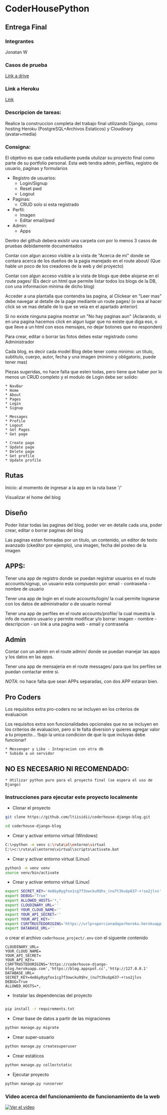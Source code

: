 # CoderHousePython

## Entrega Final

### Integrantes 

Jonatan W

### Casos de prueba

[Link a drive ](https://docs.google.com/spreadsheets/d/1OYS7iVZuy_dkSCIztWNZG1nNKS8MnjT4/edit?usp=sharing&ouid=107614986716728974196&rtpof=true&sd=true)

### Link a Heroku

[Link](https://blog.appspot.cc/)

### Descripcion de tareas:

Realice la construccion completa del trabajo final utilizando Django, como hosting Heroku (PostgreSQL+Archivos Estaticos) y Cloudinary (avatar+media)

### Consigna: 

El objetivo es que cada estudiante pueda utulizar su proyecto final como parte de su portfolio personal.
Esta web tendra admin, perfiles, registro de usuario, paginas y formularios

- Registro de usuarios: 
    * Login/Signup
    * Reset pwd
    * Logout
- Paginas:
    * CRUD solo si esta registrado
- Perfil:
    * Imagen
    * Editar email/pwd
- Admin:
    * Apps

Dentro del github debera existir una carpeta con por lo menos 3 casos de pruebas debidamente documentados

Contar con algun acceso visible a la vista de "Acerca de mi" donde se contara acerca de los dueños de la pagia manejado en el route about/ (Que hable un poco de los creadores de la web y del proyecto)

Contar con algun acceso visible a la vista de blogs que debe alojarse en el route pages/ (Es decir un html que permite listar todos los blogs de la DB, con una informacion minima de dicho blog)

Acceder a una plantalla que contendra las pagina, al Clickear en "Leer mas" debe navegar al detalle de la page mediante un route pages/<pageId> (o sea al hacer click se ve mas detalle de lo que se veia en el apartado anterior)

Si no existe ninguna pagina mostrar un "No hay paginas aun" (Aclarando, si en una pagina hacemos click en algun lugar que no existe que diga eso, o que lleve a un html con esos mensajes, no dejar botones que no responden)

Para crear, editar o borrar las fotos debes estar registrado como Administrador

Cada blog, es decir cada model Blog debe tener como minimo: un titulo, subtitulo, cuerpo, autor, fecha y una imagen (minimo y obligatorio, puede tener mas)

Piezas sugeridas, no hace falta que esten todas, pero tiene que haber por lo menos un CRUD completo y el modulo de Login debe ser solido:

    * NavBar
    * Home
    * About
    * Pages
    * Login
    * Signup

    * Messages
    * Profile
    * Logout
    * Get Pages
    * Get page

    * Create page
    * Update page
    * Delete page
    * Get profile
    * Update profile


## Rutas

Inicio: al momento de ingresar a la app en la ruta base '/'

Visualizar el home del blog

## Diseño

Poder listar todas las paginas del blog, poder ver en detalle cada una, poder crear, editar o borrar paginas del blog

Las paginas estan formadas por un titulo, un contenido, un editor de texto avanzado (ckeditor por ejemplo), una imagen, fecha del posteo de la imagen

## APPS:

Tener una app de registro donde se puedan registrar usuarios en el route accounts/signup, un usuario esta compuesto por: email - contraseña - nombre de usuario

Tener una app de login en el route accounts/login/ la cual permite logearse con los datos de administrador o de usuario normal

Tener una app de perfiles en el route accounts/profile/ la cual muestra la info de nuestro usuario y permite modificar y/o borrar: imagen - nombre - descripcion - un link a una pagina web - email y contraseña

## Admin

Contar con un admin en el route admin/ donde se puedan manejar las apps y los datos en las apps.

Tener una app de mensajeria en el route messages/ para que los perfiles se puedan contactar entre si. 

*NOTA*: no hace falta que sean APPs separadas, con dos APP estaran bien.

## Pro Coders

Los requisitos extra pro-coders no se incluyen en los criterios de evaluacion

Los requisitos extra son funcionalidades opcionales que no se incluyen en los criterios de evaluacion, pero si te falta diversion y quieres agregar valor a tu proyecto... !bajo la unica condicion de que lo que incluyas debe funcionar!

    * Messenger y Like - Integracion con otra db
    * Subida a un servidor

## NO ES NECESARIO NI RECOMENDADO: 
    
    * Utilizar python puro para el proyecto final (se espera el uso de Django)

### Instrucciones para ejecutar este proyecto localmente

- Clonar el proyecto 

```bash
git clone https://github.com/ltiisidii/coderhouse-django-blog.git

cd coderhouse-django-blog

```

- Crear y activar entorno virtual (Windows)
```bash
C:\>python -m venv c:\ruta\al\entorno\virtual
C:\>c:\ruta\al\entorno\virtual\scripts\activate.bat
```

- Crear y activar entorno virtual (Linux)

```bash
python3 -m venv venv
source venv/bin/activate
```

- Crear y activar entorno virtual (Linux)

```bash
export SECRET_KEY='4e8&y0ygfox1cg7f3owcku9$hv_(nu7t3ku$p637-+!so2jlvs'
export DEBUG='True'
export ALLOWED_HOSTS='*,'
export CLOUDINARY_URL=''
export YOUR_CLOUD_NAME=''
export YOUR_API_SECRET=''
export YOUR_API_KEY=''
export CSRFTRUSTEDORIGINS='https://urlproporcionadaporheroku.herokuapp.com','http://127.0.0.1'
export DATABASE_URL=''
```
o crear el archivo `coderhouse_project/.env` con el siguente contenido

```text
CLOUDINARY_URL=
YOUR_CLOUD_NAME=
YOUR_API_SECRET=
YOUR_API_KEY=
CSRFTRUSTEDORIGINS='https://coderhouse-django-blog.herokuapp.com','https://blog.appspot.cc','http://127.0.0.1'
DATABASE_URL=
SECRET_KEY=4e8&y0ygfox1cg7f3owcku9$hv_(nu7t3ku$p637-+!so2jlvs
DEBUG=True
ALLOWED_HOSTS=*,
```

- Instalar las dependencias del proyecto

```bash

pip install -r requirements.txt
```

- Crear base de datos a partir de las migraciones

```bash
python manage.py migrate
```

- Crear super-usuario

```bash
python manage.py createsuperuser
```


- Crear estáticos

```bash
python manage.py collectstatic
```

- Ejecutar proyecto

```bash
python manage.py runserver
```

### Video acerca del funcionamiento de funcionamiento de la web

[![Ver el video](https://i.imgur.com/DrcBOej.png)](https://www.youtube.com/watch?v=bjnPIGNMApw)

